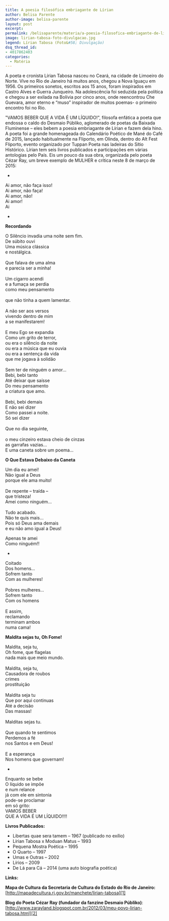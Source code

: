 ```yaml
---
title: A poesia filosófica embriagante de Lírian
author: Belisa Parente
author-image: belisa-parente
layout: post
excerpt: 
permalink: /belisaparente/materia/a-poesia-filosofica-embriagante-de-lirian/
image: lirian-tabosa-foto-divulgacao.jpg
legend: Lírian Tabosa (Foto&#58; Divulgação)
dsq_thread_id:
- 4017862403
categories:
  - Matéria
---
```

A poeta e cronista Lírian Tabosa nasceu no Ceará, na cidade de Limoeiro do Norte. Vive no Rio de Janeiro há muitos anos, chegou a Nova Iguaçu em 1956. Os primeiros sonetos, escritos aos 15 anos, foram inspirados em Castro Alves e Guerra Junqueiro. Na adolescência foi seduzida pela política e chegou a ser exilada na Bolívia por cinco anos, onde reencontrou Che Guevara, amor eterno e &#8220;muso&#8221; inspirador de muitos poemas- o primeiro encontro foi no Rio.

"VAMOS BEBER QUE A VIDA É UM LÍQUIDO!", filosofa enfática a poeta que endossa o caldo do Desmaio Públiko, aglomerado de poetas da Baixada Fluminense &#8211; eles bebem a poesia embriagante de Lírian e fazem dela hino. A poeta foi a grande homenageada do Calendário Poético de Mané do Café de 2015, lançado habitualmente na Fliporto, em Olinda, dentro do Alt Fest Fliporto, evento organizado por Tuppan Poeta nas ladeiras do Sítio Histórico. Lírian tem seis livros publicados e participações em várias antologias pelo País. Eis um pouco da sua obra, organizada pelo poeta Cézar Ray, um breve exemplo de MULHER e crítica neste 8 de março de 2015:

*

Ai amor, não faça isso!<br>
Ai amor, não faça!<br>
Ai amor, não!<br>
Ai amor!<br>
Ai

*

**Recordando**

O Silêncio invadia uma noite sem fim.<br>
De súbito ouvi<br>
Uma música clássica<br>
e nostálgica.<br>
<br>
Que falava de uma alma<br>
e parecia ser a minha!<br>
<br>
Um cigarro acendi<br>
e a fumaça se perdia<br>
como meu pensamento<br>
<br>
que não tinha a quem lamentar.<br>
<br>
A não ser aos versos<br>
vivendo dentro de mim<br>
a se manifestarem!<br>
<br>
E meu Ego se expandia<br>
Como um grito de terror,<br>
ou era o silêncio da noite<br>
ou era a música que eu ouvia
<br>
ou era a sentença da vida<br>
que me jogava à solidão<br>
<br>
Sem ter de ninguém o amor&#8230;
<br>
Bebi, bebi tanto<br>
Até deixar que saísse<br>
Do meu pensamento<br>
a criatura que amo.<br>
<br>
Bebi, bebi demais<br>
E não sei dizer<br>
Como passei a noite.
<br>
Só sei dizer<br>
<br>
Que no dia seguinte,<br>
<br>
o meu cinzeiro estava cheio de cinzas<br>
as garrafas vazias&#8230;<br>
E uma caneta sobre um poema&#8230;<br>

**O Que Estava Debaixo da Caneta**

Um dia eu amei!<br>
Não igual a Deus<br>
porque ele ama muito!<br>
<br>
De repente &#8211; traída &#8211;<br>
que tristeza!<br>
Amei como ninguém&#8230;<br>
<br>
Tudo acabado.<br>
Não te quis mais&#8230;<br>
Pois só Deus ama demais<br>
e eu não amo igual a Deus!<br>

Apenas te amei<br>
Como ninguém!!

*

Coitado<br>
Dos homens&#8230;<br>
Sofrem tanto<br>
Com as mulheres!<br>
<br>
Pobres mulheres&#8230;<br>
Sofrem tanto<br>
Com os homens<br>
<br>
E assim,<br>
reclamando<br>
terminam ambos<br>
numa cama!

**Maldita sejas tu, Oh Fome!**

Maldita, seja tu,<br>
Oh fome, que flagelas<br>
nada mais que meio mundo.<br>
<br>
Maldita, seja tu,<br>
Causadora de roubos<br>
crimes<br>
prostituição<br>
<br>
Maldita seja tu<br>
Que por aqui continuas<br>
Até a decisão<br>
Das massas!<br>
<br>
Malditas sejas tu.<br>
<br>
Que quando te sentimos<br>
Perdemos a fé<br>
nos Santos e em Deus!<br>
<br>
E a esperança<br>
Nos homens que governam!<br>

*

Enquanto se bebe<br>
O líquido se impõe<br>
e num relance<br>
já com ele em sintonia<br>
pode-se proclamar<br>
em só grito:<br>
VAMOS BEBER<br>
QUE A VIDA É UM LÍQUIDO!!!!

**Livros Publicados:**

- Libertas quae sera tamem &#8211; 1967 (publicado no exílio)
- Lírian Tabosa x Moduan Matus &#8211; 1993
- Pequena Mostra Poética &#8211; 1995
- O Quarto &#8211; 1997
- Umas e Outras &#8211; 2002
- Lírios &#8211; 2009
- De Lá para Cá &#8211; 2014 (uma auto biografia poética)

**Links:**

**Mapa de Cultura da Secretaria de Cultura do Estado do Rio de Janeiro:** [http://mapadecultura.rj.gov.br/manchete/lirian-tabosa][1]

**Blog do Poeta Cézar Ray (fundador da fanzine Desmaio Públiko)**: [http://www.zarayland.blogspot.com.br/2012/03/meu-povo-lirian-tabosa.html][2]

[1]: http://mapadecultura.rj.gov.br/manchete/lirian-tabosa
[2]: http://www.zarayland.blogspot.com.br/2012/03/meu-povo-lirian-tabosa.html
